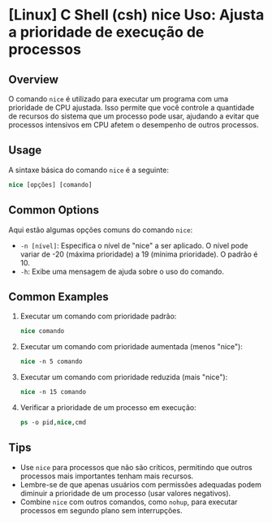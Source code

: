 # [Linux] C Shell (csh) nice Uso: Ajusta a prioridade de execução de processos

## Overview
O comando `nice` é utilizado para executar um programa com uma prioridade de CPU ajustada. Isso permite que você controle a quantidade de recursos do sistema que um processo pode usar, ajudando a evitar que processos intensivos em CPU afetem o desempenho de outros processos.

## Usage
A sintaxe básica do comando `nice` é a seguinte:

```csh
nice [opções] [comando]
```

## Common Options
Aqui estão algumas opções comuns do comando `nice`:

- `-n [nível]`: Especifica o nível de "nice" a ser aplicado. O nível pode variar de -20 (máxima prioridade) a 19 (mínima prioridade). O padrão é 10.
- `-h`: Exibe uma mensagem de ajuda sobre o uso do comando.

## Common Examples

1. Executar um comando com prioridade padrão:
   ```csh
   nice comando
   ```

2. Executar um comando com prioridade aumentada (menos "nice"):
   ```csh
   nice -n 5 comando
   ```

3. Executar um comando com prioridade reduzida (mais "nice"):
   ```csh
   nice -n 15 comando
   ```

4. Verificar a prioridade de um processo em execução:
   ```csh
   ps -o pid,nice,cmd
   ```

## Tips
- Use `nice` para processos que não são críticos, permitindo que outros processos mais importantes tenham mais recursos.
- Lembre-se de que apenas usuários com permissões adequadas podem diminuir a prioridade de um processo (usar valores negativos).
- Combine `nice` com outros comandos, como `nohup`, para executar processos em segundo plano sem interrupções.